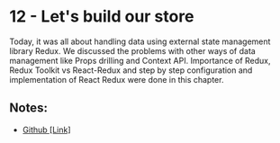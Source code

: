# 12 - Let's build our store

Today, it was all about handling data using external state management library Redux. We discussed the problems with other ways of data management like Props drilling and Context API. Importance of Redux, Redux Toolkit vs React-Redux and step by step configuration and implementation of React Redux were done in this chapter.

## Notes:

- [Github [Link]](https://github.com/deltanode/react-playground/blob/main/12-lets-build-our-store/notes.md)

